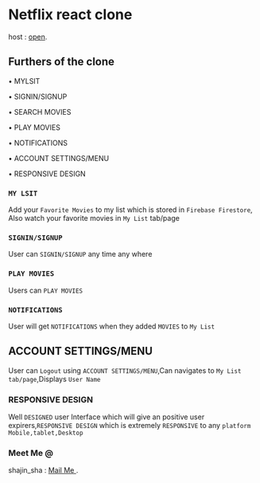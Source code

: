 # Netflix react clone

host : [open](https://netflix-d7399.web.app/signup).

## Furthers of the clone

• MYLSIT

• SIGNIN/SIGNUP

• SEARCH MOVIES

• PLAY MOVIES

• NOTIFICATIONS

• ACCOUNT SETTINGS/MENU

• RESPONSIVE DESIGN

### `MY LSIT`

 Add your `Favorite Movies` to my list which is stored in `Firebase Firestore`,
 Also watch your favorite movies in `My List` tab/page

### `SIGNIN/SIGNUP`

 User can `SIGNIN/SIGNUP` any time any where


### `PLAY MOVIES`

Users can `PLAY MOVIES` 


### `NOTIFICATIONS`

User will get `NOTIFICATIONS` when they added `MOVIES` to `My List`

## ACCOUNT SETTINGS/MENU


User can `Logout` using `ACCOUNT SETTINGS/MENU`,Can navigates to `My List tab/page`,Displays `User Name`




### RESPONSIVE DESIGN

Well `DESIGNED` user Interface which will give an positive user expirers,`RESPONSIVE DESIGN` which is extremely `RESPONSIVE` to any `platform` `Mobile,tablet,Desktop`



### Meet Me @
shajin_sha : [Mail Me ](https://shajin.sha10@gamil.com).

